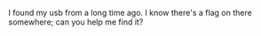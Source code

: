 I found my usb from a long time ago. I know there's a flag on there somewhere; can you help me find it?